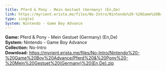 ```yaml
---
title: Pferd & Pony - Mein Gestuet (Germany) (En,De)
link: https://myrient.erista.me/files/No-Intro/Nintendo%20-%20Game%20Boy%20Advance/Pferd%20&%20Pony%20-%20Mein%20Gestuet%20(Germany)%20(En,De).zip
type: single1
System: Nintendo - Game Boy Advance
---
```

<b>Game:</b> Pferd & Pony - Mein Gestuet (Germany) (En,De)<br>
<b>System:</b> Nintendo - Game Boy Advance<br>
<b>Collection:</b> No-Intro<br>
<b>Download:</b> https://myrient.erista.me/files/No-Intro/Nintendo%20-%20Game%20Boy%20Advance/Pferd%20&%20Pony%20-%20Mein%20Gestuet%20(Germany)%20(En,De).zip